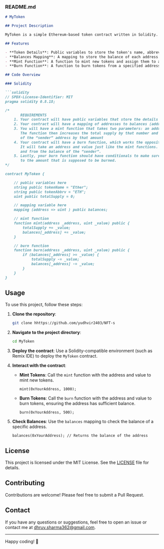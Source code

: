 ### README.md

```markdown
# MyToken

## Project Description

MyToken is a simple Ethereum-based token contract written in Solidity. This project demonstrates the basic functionalities of a token including minting, burning, and managing balances. The contract includes public variables to store token details and a mapping to track the balances of different addresses.

## Features

- **Token Details**: Public variables to store the token's name, abbreviation, and total supply.
- **Balances Mapping**: A mapping to store the balance of each address.
- **Mint Function**: A function to mint new tokens and assign them to a specified address.
- **Burn Function**: A function to burn tokens from a specified address, with checks to ensure sufficient balance.

## Code Overview

### Solidity

```solidity
// SPDX-License-Identifier: MIT
pragma solidity 0.8.18;

/*
       REQUIREMENTS
    1. Your contract will have public variables that store the details about your coin (Token Name, Token Abbrv., Total Supply)
    2. Your contract will have a mapping of addresses to balances (address => uint)
    3. You will have a mint function that takes two parameters: an address and a value. 
       The function then increases the total supply by that number and increases the balance 
       of the “sender” address by that amount
    4. Your contract will have a burn function, which works the opposite of the mint function, as it will destroy tokens. 
       It will take an address and value just like the mint functions. It will then deduct the value from the total supply 
       and from the balance of the “sender”.
    5. Lastly, your burn function should have conditionals to make sure the balance of "sender" is greater than or equal 
       to the amount that is supposed to be burned.
*/

contract MyToken {

    // public variables here
    string public tokenName = "Ether";
    string public tokenAbbrv = "ETH";
    uint public totalSupply = 0;

    // mapping variable here
    mapping (address => uint ) public balances;

    // mint function
    function mint(address _address, uint _value) public {
        totalSupply += _value;
        balances[_address] += _value;
    }

    // burn function
    function burn(address _address, uint _value) public {
        if (balances[_address] >= _value) {
            totalSupply -= _value;
            balances[_address] -= _value;
        }
    }
}
```

## Usage

To use this project, follow these steps:

1. **Clone the repository**:
    ```sh
    git clone hhttps://github.com/yudhvir2403/NFT-s
    ```

2. **Navigate to the project directory**:
    ```sh
    cd MyToken
    ```

3. **Deploy the contract**:
    Use a Solidity-compatible environment (such as Remix IDE) to deploy the `MyToken` contract.

4. **Interact with the contract**:

    - **Mint Tokens**:
      Call the `mint` function with the address and value to mint new tokens.
      ```solidity
      mint(0xYourAddress, 1000);
      ```

    - **Burn Tokens**:
      Call the `burn` function with the address and value to burn tokens, ensuring the address has sufficient balance.
      ```solidity
      burn(0xYourAddress, 500);
      ```

5. **Check Balances**:
    Use the `balances` mapping to check the balance of a specific address.
    ```solidity
    balances(0xYourAddress); // Returns the balance of the address
    ```

## License

This project is licensed under the MIT License. See the [LICENSE](LICENSE) file for details.

## Contributing

Contributions are welcome! Please feel free to submit a Pull Request.

## Contact

If you have any questions or suggestions, feel free to open an issue or contact me at dhruv.sharma362@gmail.com.

---

Happy coding! 🚀
